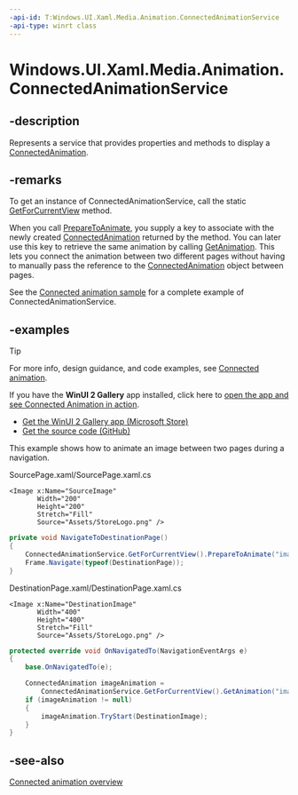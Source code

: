 ```yaml
---
-api-id: T:Windows.UI.Xaml.Media.Animation.ConnectedAnimationService
-api-type: winrt class
---
```


<!-- Class syntax.
public class ConnectedAnimationService : Windows.UI.Xaml.Media.Animation.IConnectedAnimationService
-->

# Windows.UI.Xaml.Media.Animation.ConnectedAnimationService

## -description
Represents a service that provides properties and methods to display a [ConnectedAnimation](connectedanimation.md).


## -remarks
To get an instance of ConnectedAnimationService, call the static [GetForCurrentView](connectedanimationservice_getforcurrentview_1363600702.md) method.

When you call [PrepareToAnimate](connectedanimationservice_preparetoanimate_910589761.md), you supply a key to associate with the newly created [ConnectedAnimation](connectedanimation.md) returned by the method. You can later use this key to retrieve the same animation by calling [GetAnimation](connectedanimationservice_getanimation_1121981282.md). This lets you connect the animation between two different pages without having to manually pass the reference to the [ConnectedAnimation](connectedanimation.md) object between pages.

See the [Connected animation sample](https://github.com/microsoft/WindowsCompositionSamples/tree/master/SampleGallery/Samples/SDK%2014393/ConnectedAnimationSample) for a complete example of ConnectedAnimationService.

## -examples

> [!TIP]
> For more info, design guidance, and code examples, see [Connected animation](/windows/uwp/design/motion/connected-animation).
>
> If you have the **WinUI 2 Gallery** app installed, click here to [open the app and see Connected Animation in action](winui2gallery:/item/ConnectedAnimation).
> + [Get the WinUI 2 Gallery app (Microsoft Store)](https://www.microsoft.com/store/productId/9MSVH128X2ZT)
> + [Get the source code (GitHub)](https://github.com/Microsoft/WinUI-Gallery)

This example shows how to animate an image between two pages during a navigation.

SourcePage.xaml/SourcePage.xaml.cs

```xaml
<Image x:Name="SourceImage"
       Width="200"
       Height="200"
       Stretch="Fill"
       Source="Assets/StoreLogo.png" />
```

```csharp
private void NavigateToDestinationPage()
{
    ConnectedAnimationService.GetForCurrentView().PrepareToAnimate("image", SourceImage);
    Frame.Navigate(typeof(DestinationPage));
}
```

DestinationPage.xaml/DestinationPage.xaml.cs

```xaml
<Image x:Name="DestinationImage"
       Width="400"
       Height="400"
       Stretch="Fill"
       Source="Assets/StoreLogo.png" />
```

```csharp
protected override void OnNavigatedTo(NavigationEventArgs e)
{
    base.OnNavigatedTo(e);

    ConnectedAnimation imageAnimation = 
        ConnectedAnimationService.GetForCurrentView().GetAnimation("image");
    if (imageAnimation != null)
    {
        imageAnimation.TryStart(DestinationImage);
    }
}
```



## -see-also
[Connected animation overview](/windows/uwp/design/motion/connected-animation)
